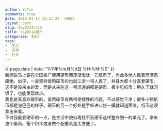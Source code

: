 ```yaml
---
author: YiYin
comments: true
date: 2016-03-14 12:13:23  +0800
layout: post
slug: Say0314coin
title: Say0314硬币
categories: [说]
tags:
-  生活
-  点滴
-  社会
---
```

<div class="saying">
<div class="timestamp">{{ page.date | date: "%Y年%m月%d日 %H:%M:%S" }}</div>
新闻说马上要在全国推广使用硬币而逐渐淘汰一元纸币了，为此多地人民表示深恶痛绝。似乎，一直坚持使用硬币的也就江浙一带人民了，并且大都十分喜爱硬币。这不是没来由的爱，而是从来在这一带流通的都是硬币，极少见纸币；用久了就习惯了，也能发现优点。<br/>
我也是真喜欢硬币的。虽然硬币有携带便捷性的问题，不过感觉干净；很多小额纸币都是皱巴巴的样子。硬币的另一个好处是手伸进口袋一摸就知道面值，纸币必须拿出来看。<br/>
不过我最爱硬币的一点，是生活中貌似再找不到硬币这样整齐划一的单元了。拿来垫个桌角、搭个积木或者做个配重真是太方便了。
</div>